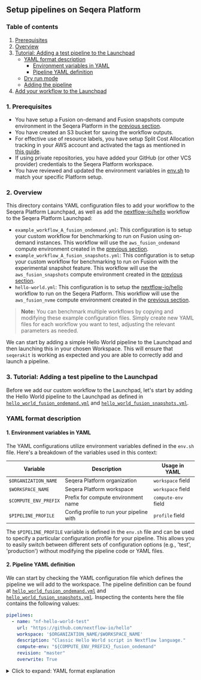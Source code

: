 ## Setup pipelines on Seqera Platform

### Table of contents
1. [Prerequisites](#1-prerequisites)
2. [Overview](#2-overview)
3. [Tutorial: Adding a test pipeline to the Launchpad](#3-tutorial-adding-a-test-pipeline-to-the-launchpad)
   - [YAML format description](#yaml-format-description)
     - [Environment variables in YAML](#1-environment-variables-in-yaml)
     - [Pipeline YAML definition](#2-pipeline-yaml-definition)
   - [Dry run mode](#dry-run-mode)
   - [Adding the pipeline](#adding-the-pipeline)
4. [Add your workflow to the Launchpad](#4-add-your-workflow-to-the-launchpad)

### 1. Prerequisites

- You have setup a Fusion on-demand and Fusion snapshots compute environment in the Seqera Platform in the [previous section](./01_compute_envs.md).
- You have created an S3 bucket for saving the workflow outputs.
- For effective use of resource labels, you have setup Split Cost Allocation tracking in your AWS account and activated the tags as mentioned in [this guide](../docs/assets/aws-split-cost-allocation-guide.md).
- If using private repositories, you have added your GitHub (or other VCS provider) credentials to the Seqera Platform workspace.
- You have reviewed and updated the environment variables in [env.sh](../01_setup_environment/env.sh) to match your specific Platform setup.

### 2. Overview

This directory contains YAML configuration files to add your workflow to the Seqera Platform Launchpad, as well as add the [nextflow-io/hello](https://github.com/nextflow-io/hello) workflow to the Seqera Platform Launchpad:

- `example_workflow_A_fusion_ondemand.yml`: This configuration is to setup your custom workflow for benchmarking to run on Fusion using on-demand instances. This workflow will use the `aws_fusion_ondemand` compute environment created in the [previous section](../02_setup_compute/README.md#3-fusion-snapshots-compute-environment).
- `example_workflow_A_fusion_snapshots.yml`: This configuration is to setup your custom workflow for benchmarking to run on Fusion with the experimental snapshot feature. This workflow will use the `aws_fusion_snapshots` compute environment created in the [previous section](../02_setup_compute/README.md#3-fusion-snapshots-compute-environment).
- `hello-world.yml`: This configuration is to setup the [nextflow-io/hello](https://github.com/nextflow-io/hello) workflow to run on the Seqera Platform. This workflow will use the `aws_fusion_nvme` compute environment created in the [previous section](../02_setup_compute/README.md#1-fusion-enabled-compute-environment).

> **Note:** You can benchmark multiple workflows by copying and modifying these example configuration files. Simply create new YAML files for each workflow you want to test, adjusting the relevant parameters as needed.

We can start by adding a simple Hello World pipeline to the Launchpad and then launching this in your chosen Workspace. This will ensure that `seqerakit` is working as expected and you are able to correctly add and launch a pipeline.

### 3. Tutorial: Adding a test pipeline to the Launchpad

Before we add our custom workflow to the Launchpad, let's start by adding the Hello World pipeline to the Launchpad as defined in [`hello_world_fusion_ondemand.yml`](./pipelines/hello_world_fusion_ondemand.yml) and [`hello_world_fusion_snapshots.yml`](./pipelines/hello_world_fusion_snapshots.yml).

### YAML format description

#### 1. Environment variables in YAML

The YAML configurations utilize environment variables defined in the `env.sh` file. Here's a breakdown of the variables used in this context:

| Variable | Description | Usage in YAML |
|----------|-------------|---------------|
| `$ORGANIZATION_NAME` | Seqera Platform organization | `workspace` field |
| `$WORKSPACE_NAME` | Seqera Platform workspace | `workspace` field |
| `$COMPUTE_ENV_PREFIX` | Prefix for compute environment name | `compute-env` field |
| `$PIPELINE_PROFILE` | Config profile to run your pipeline with | `profile` field |

The `$PIPELINE_PROFILE` variable is defined in the `env.sh` file and can be used to specify a particular configuration profile for your pipeline. This allows you to easily switch between different sets of configuration options (e.g., 'test', 'production') without modifying the pipeline code or YAML files.

#### 2. Pipeline YAML definition

We can start by checking the YAML configuration file which defines the pipeline we will add to the workspace. The pipeline definition can be found at [`hello_world_fusion_ondemand.yml`](./pipelines/hello_world_fusion_ondemand.yml) and [`hello_world_fusion_snapshots.yml`](./pipelines/hello_world_fusion_snapshots.yml). Inspecting the contents here the file contains the following values:

```yaml
pipelines:
  - name: "nf-hello-world-test"
    url: "https://github.com/nextflow-io/hello"
    workspace: '$ORGANIZATION_NAME/$WORKSPACE_NAME'
    description: "Classic Hello World script in Nextflow language."
    compute-env: "${COMPUTE_ENV_PREFIX}_fusion_ondemand"
    revision: "master"
    overwrite: True
```

<details>
<summary>Click to expand: YAML format explanation</summary>

The YAML file begins with a block starting with the key `pipelines` which mirrors the command available on the Seqera Platform CLI to add pipelines to the Launchpad i.e. `tw pipelines add`. To give you another example, if you would like to create a Compute Environment in the Seqera Platform, you would use the `tw add compute-envs` command and hence the `compute-envs` key in your YAML file, and so on.

The nested options in the YAML also correspond to options available for that particular command on the Seqera Platform CLI. For example, if you run `tw pipelines add --help` you will see that `--name`, `--workspace`, `--description`, `--compute-env` and `--revision` are available as options, and will be provided to the `tw launch` command as defined in this YAML via `seqerakit`. However, other options defined in the YAML such as `url` and `overwrite` have been added specifically to extend the functionality in `seqerakit`.
<details>

#### 3. Dry run mode

Before we add the pipeline to the Launchpad let's run `seqerakit` in dry run mode. This will print the CLI commands that will be executed by `seqerakit` without actually deploying anything to the platform.

Run the following command in the root directory of this tutorial material:

```bash
seqerakit --dryrun ./pipelines/hello_world_fusion_ondemand.yml
```

You should see the following output appear in the shell:

```shell
INFO:root:DRYRUN: Running command tw pipelines add --name nf-hello-world-test --workspace $ORGANIZATION_NAME/$WORKSPACE_NAME --description 'Classic Hello World script in Nextflow language.' --compute-env aws_fusion_ondemand --revision master https://github.com/nextflow-io/hello
```

This indicates seqerakit is interpreting the YAML file and is able to run some commands. Check the commands written to the console. Do they look reasonble? If so, we can proceed to the next step.

#### 4. Adding the pipeline

We will now add the pipeline to the Launchpad by removing the `--dryrun` option from the command-line:

```bash
seqerakit ./pipelines/hello_world.yml
```
Output will be like:

```shell
DEBUG:root: Overwrite is set to 'True' for pipelines

DEBUG:root: Running command: tw -o json pipelines list -w $ORGANIZATION_NAME/$WORKSPACE_NAME
DEBUG:root: Running command: tw pipelines add --name nf-hello-world-test --workspace $ORGANIZATION_NAME/$WORKSPACE_NAME --description 'Classic Hello World script in Nextflow language.' --compute-env aws_fusion_ondemand --revision master https://github.com/nextflow-io/hello
```

Go to the Launchpad page on your workspace on Seqera platform. You should see the hello world pipeline available to launch.

![Hello World added to Launchpad](../docs/images/hello-world-pipelines-add.png)

### 4. Add your own workflow to the Launchpad

Add your workflow to the Launchpad by following these steps:

1. Go to the `pipelines/` directory.
2. Edit `example_workflow_A_fusion_ondemand.yml` with your workflow details:

    - `url`: GitHub repository URL (ensure credentials are added for private repos)
    - `description`: Brief workflow description
    - `profile`: Workflow profile (e.g., `test` or `test_full` for nf-core/rnaseq)
    - `revision`: Branch name, tag, or commit hash
    - `params`: Workflow parameters (inline or via `params-file:`)
    - `pre-run`: Path to pre-run script (optional)
    - `labels`: Workflow labels for organization

    Other details are optional for customization.

    A few of the details have been set for you in the example workflows. These are to ensure that the workflow run is configured to run on the Seqera Platform with the appropriate compute environment.

    ---

    **_NOTE:_** We have [specified a local path](../03_setup_pipelines/pipelines/example_workflow_A_fusion.yml#L9) to a [Nextflow config file](./pipelines/nextflow.config) through the `config:` option. This config file includes custom configuration settings for attaching resource labels to each process in the workflow. These resource labels will attach metadata such as the unique run id, pipeline name, process name, and so on, to each task submitted to AWS Batch. 
    
    ```json
    process {
    resourceLabels = {[
            uniqueRunId: System.getenv("TOWER_WORKFLOW_ID"),
            pipelineProcess: task.process.toString(),
    ...
    ```

    ---

3. Save the file and close the text editor. Feel free to rename the file to something more descriptive of your workflow.
4. Use these YAML files to add your workflows to the Seqera Platform Launchpad by running the following command:

```bash
seqerakit pipelines/example_workflow_A_*.yml
```

This will add all pipelines to the Seqera Platform Launchpad and you will be able to see it in the Launchpad UI. Confirm your pipelines have been added to the Launchpad before moving onto the next step of launching them.

## Next Steps

Once this is completed, proceed to the [03_launch](./03_launch.md) section to launch your workflows.
